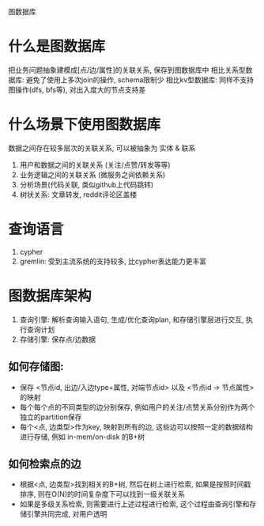 图数据库

# 什么是图数据库
把业务问题抽象建模成[点/边/属性]的关联关系, 保存到图数据库中
相比关系型数据库: 避免了使用上多次join的操作, schema限制少
相比kv型数据库: 同样不支持图操作(dfs, bfs等), 对出入度大的节点支持差

# 什么场景下使用图数据库
数据之间存在较多层次的关联关系, 可以被抽象为 实体 & 联系
1. 用户和数据之间的关联关系 (关注/点赞/转发等等)
2. 业务逻辑之间的关联关系 (微服务之间依赖关系)
3. 分析场景(代码关联, 类似github上代码跳转)
4. 树状关系: 文章转发, reddit评论区盖楼

# 查询语言
1. cypher
2. gremlin: 受到主流系统的支持较多, 比cypher表达能力更丰富

# 图数据库架构
1. 查询引擎: 解析查询输入语句, 生成/优化查询plan, 和存储引擎层进行交互, 执行查询计划
2. 存储引擎: 保存点/边数据

## 如何存储图:
- 保存 <节点id, 出边/入边type+属性, 对端节点id> 以及 <节点id -> 节点属性>的映射
- 每个每个点的不同类型的边分别保存, 例如用户的关注/点赞关系分别作为两个独立的partition保存
- 每个<点, 边类型>作为key, 映射到所有的边, 这些边可以按照一定的数据结构进行存储, 例如 in-mem/on-disk 的B+树
  
## 如何检索点的边
- 根据<点, 边类型>找到相关的B+树, 然后在树上进行检索, 如果是按照时间戳排序, 则在O(N)的时间复杂度下可以找到一级关联关系
- 如果是多级关系检索, 则需要进行上述过程进行检索, 这个过程由查询引擎和存储引擎共同完成, 对用户透明

